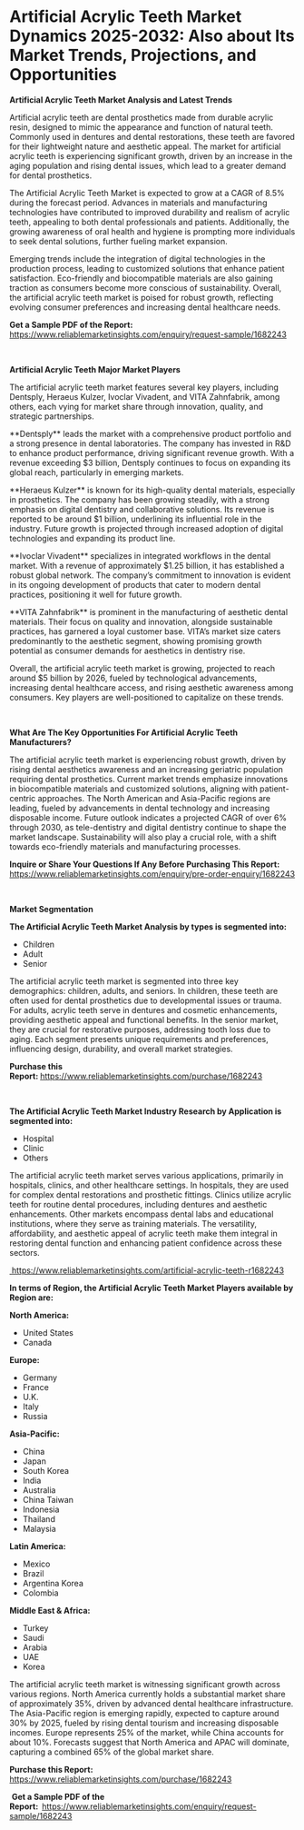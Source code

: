<p><h1>Artificial Acrylic Teeth Market Dynamics 2025-2032: Also about Its Market Trends, Projections, and Opportunities</h1></p><p><strong>Artificial Acrylic Teeth Market Analysis and Latest Trends</strong></p>
<p><p>Artificial acrylic teeth are dental prosthetics made from durable acrylic resin, designed to mimic the appearance and function of natural teeth. Commonly used in dentures and dental restorations, these teeth are favored for their lightweight nature and aesthetic appeal. The market for artificial acrylic teeth is experiencing significant growth, driven by an increase in the aging population and rising dental issues, which lead to a greater demand for dental prosthetics.</p><p>The Artificial Acrylic Teeth Market is expected to grow at a CAGR of 8.5% during the forecast period. Advances in materials and manufacturing technologies have contributed to improved durability and realism of acrylic teeth, appealing to both dental professionals and patients. Additionally, the growing awareness of oral health and hygiene is prompting more individuals to seek dental solutions, further fueling market expansion. </p><p>Emerging trends include the integration of digital technologies in the production process, leading to customized solutions that enhance patient satisfaction. Eco-friendly and biocompatible materials are also gaining traction as consumers become more conscious of sustainability. Overall, the artificial acrylic teeth market is poised for robust growth, reflecting evolving consumer preferences and increasing dental healthcare needs.</p></p>
<p><strong>Get a Sample PDF of the Report:&nbsp;</strong> <a href="https://www.reliablemarketinsights.com/enquiry/request-sample/1682243?utm_campaign=2197&utm_medium=2&utm_source=Github&utm_content=ia&utm_term=13042025&utm_id=artificial-acrylic-teeth">https://www.reliablemarketinsights.com/enquiry/request-sample/1682243</a></p>
<p>&nbsp;</p>
<p><strong>Artificial Acrylic Teeth Major Market Players</strong></p>
<p><p>The artificial acrylic teeth market features several key players, including Dentsply, Heraeus Kulzer, Ivoclar Vivadent, and VITA Zahnfabrik, among others, each vying for market share through innovation, quality, and strategic partnerships.</p><p>**Dentsply** leads the market with a comprehensive product portfolio and a strong presence in dental laboratories. The company has invested in R&D to enhance product performance, driving significant revenue growth. With a revenue exceeding $3 billion, Dentsply continues to focus on expanding its global reach, particularly in emerging markets.</p><p>**Heraeus Kulzer** is known for its high-quality dental materials, especially in prosthetics. The company has been growing steadily, with a strong emphasis on digital dentistry and collaborative solutions. Its revenue is reported to be around $1 billion, underlining its influential role in the industry. Future growth is projected through increased adoption of digital technologies and expanding its product line.</p><p>**Ivoclar Vivadent** specializes in integrated workflows in the dental market. With a revenue of approximately $1.25 billion, it has established a robust global network. The company’s commitment to innovation is evident in its ongoing development of products that cater to modern dental practices, positioning it well for future growth.</p><p>**VITA Zahnfabrik** is prominent in the manufacturing of aesthetic dental materials. Their focus on quality and innovation, alongside sustainable practices, has garnered a loyal customer base. VITA’s market size caters predominantly to the aesthetic segment, showing promising growth potential as consumer demands for aesthetics in dentistry rise.</p><p>Overall, the artificial acrylic teeth market is growing, projected to reach around $5 billion by 2026, fueled by technological advancements, increasing dental healthcare access, and rising aesthetic awareness among consumers. Key players are well-positioned to capitalize on these trends.</p></p>
<p>&nbsp;</p>
<p><strong>What Are The Key Opportunities For Artificial Acrylic Teeth Manufacturers?</strong></p>
<p><p>The artificial acrylic teeth market is experiencing robust growth, driven by rising dental aesthetics awareness and an increasing geriatric population requiring dental prosthetics. Current market trends emphasize innovations in biocompatible materials and customized solutions, aligning with patient-centric approaches. The North American and Asia-Pacific regions are leading, fueled by advancements in dental technology and increasing disposable income. Future outlook indicates a projected CAGR of over 6% through 2030, as tele-dentistry and digital dentistry continue to shape the market landscape. Sustainability will also play a crucial role, with a shift towards eco-friendly materials and manufacturing processes.</p></p>
<p><strong>Inquire or Share Your Questions If Any Before Purchasing This Report:</strong> <a href="https://www.reliablemarketinsights.com/enquiry/pre-order-enquiry/1682243?utm_campaign=2197&utm_medium=2&utm_source=Github&utm_content=ia&utm_term=13042025&utm_id=artificial-acrylic-teeth">https://www.reliablemarketinsights.com/enquiry/pre-order-enquiry/1682243</a></p>
<p>&nbsp;</p>
<p><strong>Market Segmentation</strong></p>
<p><strong>The Artificial Acrylic Teeth Market Analysis by types is segmented into:</strong></p>
<p><ul><li>Children</li><li>Adult</li><li>Senior</li></ul></p>
<p><p>The artificial acrylic teeth market is segmented into three key demographics: children, adults, and seniors. In children, these teeth are often used for dental prosthetics due to developmental issues or trauma. For adults, acrylic teeth serve in dentures and cosmetic enhancements, providing aesthetic appeal and functional benefits. In the senior market, they are crucial for restorative purposes, addressing tooth loss due to aging. Each segment presents unique requirements and preferences, influencing design, durability, and overall market strategies.</p></p>
<p><strong>Purchase this Report:&nbsp;</strong><a href="https://www.reliablemarketinsights.com/purchase/1682243?utm_campaign=2197&utm_medium=2&utm_source=Github&utm_content=ia&utm_term=13042025&utm_id=artificial-acrylic-teeth">https://www.reliablemarketinsights.com/purchase/1682243</a></p>
<p>&nbsp;</p>
<p><strong>The Artificial Acrylic Teeth Market Industry Research by Application is segmented into:</strong></p>
<p><ul><li>Hospital</li><li>Clinic</li><li>Others</li></ul></p>
<p><p>The artificial acrylic teeth market serves various applications, primarily in hospitals, clinics, and other healthcare settings. In hospitals, they are used for complex dental restorations and prosthetic fittings. Clinics utilize acrylic teeth for routine dental procedures, including dentures and aesthetic enhancements. Other markets encompass dental labs and educational institutions, where they serve as training materials. The versatility, affordability, and aesthetic appeal of acrylic teeth make them integral in restoring dental function and enhancing patient confidence across these sectors.</p></p>
<p><a href="https://www.reliablemarketinsights.com/artificial-acrylic-teeth-r1682243?utm_campaign=2197&utm_medium=2&utm_source=Github&utm_content=ia&utm_term=13042025&utm_id=artificial-acrylic-teeth">&nbsp;https://www.reliablemarketinsights.com/artificial-acrylic-teeth-r1682243</a></p>
<p><strong>In terms of Region, the Artificial Acrylic Teeth Market Players available by Region are:</strong></p>
<p>
    <p> <strong> North America: </strong>
        <ul>
            <li>United States</li>
            <li>Canada</li>
        </ul>
        </p> 
    <p> <strong> Europe: </strong>
        <ul>
            <li>Germany</li>
            <li>France</li>
            <li>U.K.</li>
            <li>Italy</li>
            <li>Russia</li>
        </ul>
        </p> 
    <p> <strong> Asia-Pacific: </strong>
        <ul>
            <li>China</li>
            <li>Japan</li>
            <li>South Korea</li>
            <li>India</li>
            <li>Australia</li>
            <li>China Taiwan</li>
            <li>Indonesia</li>
            <li>Thailand</li>
            <li>Malaysia</li>
        </ul>
        </p> 
    <p> <strong> Latin America: </strong>
        <ul>
            <li>Mexico</li>
            <li>Brazil</li>
            <li>Argentina Korea</li>
            <li>Colombia</li>
        </ul>
        </p> 
    <p> <strong> Middle East & Africa: </strong>
        <ul>
            <li>Turkey</li>
            <li>Saudi</li>
            <li>Arabia</li>
            <li>UAE</li>
            <li>Korea</li>
        </ul>
    </p>
    </p>
<p><p>The artificial acrylic teeth market is witnessing significant growth across various regions. North America currently holds a substantial market share of approximately 35%, driven by advanced dental healthcare infrastructure. The Asia-Pacific region is emerging rapidly, expected to capture around 30% by 2025, fueled by rising dental tourism and increasing disposable incomes. Europe represents 25% of the market, while China accounts for about 10%. Forecasts suggest that North America and APAC will dominate, capturing a combined 65% of the global market share.</p></p>
<p><strong>Purchase this Report: </strong><a href="https://www.reliablemarketinsights.com/purchase/1682243?utm_campaign=2197&utm_medium=2&utm_source=Github&utm_content=ia&utm_term=13042025&utm_id=artificial-acrylic-teeth">https://www.reliablemarketinsights.com/purchase/1682243</a></p>
<p>&nbsp;<strong>Get a Sample PDF of the Report:&nbsp;&nbsp;</strong><a href="https://www.reliablemarketinsights.com/enquiry/request-sample/1682243?utm_campaign=2197&utm_medium=2&utm_source=Github&utm_content=ia&utm_term=13042025&utm_id=artificial-acrylic-teeth">https://www.reliablemarketinsights.com/enquiry/request-sample/1682243</a></p>
<p><strong></strong></p>
<p><p></p><p></p><p></p></p>